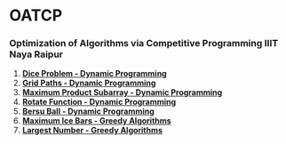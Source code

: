 # OATCP

### Optimization of Algorithms via Competitive Programming IIIT Naya Raipur

1. [**Dice Problem - Dynamic Programming**](https://github.com/akash-dewangan03/OATCP/tree/main/Dice_Combinations) <a href="https://github.com/akash-dewangan03/OATCP/tree/main/Dice_Combinations" style="color: blue;"></a>
2. [**Grid Paths - Dynamic Programming**](https://github.com/akash-dewangan03/OATCP/tree/main/Grid_Paths) <a href="https://github.com/akash-dewangan03/OATCP/tree/main/Dice_Combinations" style="color: red;"></a>
3. [**Maximum Product Subarray - Dynamic Programming**](https://github.com/akash-dewangan03/OATCP/tree/main/Maximum_Product_Subarray) <a href="https://github.com/akash-dewangan03/OATCP/tree/main/Dice_Combinations" style="color: green;"></a>
4. [**Rotate Function - Dynamic Programming**](https://github.com/akash-dewangan03/OATCP/tree/main/Rotate_Function) <a href="https://github.com/akash-dewangan03/OATCP/tree/main/Dice_Combinations" style="color: orange;"></a>
5. [**Bersu Ball - Dynamic Programming**](https://github.com/akash-dewangan03/OATCP/tree/main/Bersu_Ball) <a href="https://github.com/akash-dewangan03/OATCP/tree/main/Dice_Combinations" style="color: purple;"></a>
6. [**Maximum Ice Bars - Greedy Algorithms**](https://github.com/akash-dewangan03/OATCP/tree/main/Maximum_Ice_Bars) <a href="https://github.com/akash-dewangan03/OATCP/tree/main/Dice_Combinations" style="color: brown;"></a>
7. [**Largest Number - Greedy Algorithms**](https://github.com/akash-dewangan03/OATCP/tree/main/Largest_Numbers) <a href="https://github.com/akash-dewangan03/OATCP/tree/main/Dice_Combinations" style="color: teal;"></a>




